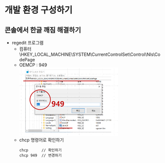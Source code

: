 # 개발 환경 구성하기

## 콘솔에서 한글 깨짐 해결하기

- regedit 프로그램
  - 컴퓨터\HKEY_LOCAL_MACHINE\SYSTEM\CurrentControlSet\Control\Nls\CodePage
  - OEMCP : 949  
    <img src="./chcp_949..png" width=70%/>  
  - chcp 명령어로 확인하기
    ```shell
    chcp      // 확인하기
    chcp 949  // 변경하기
    ```
